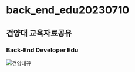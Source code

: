 <h1>back_end_edu20230710</h1>
<h2>건양대 교육자료공유</h2>
<h3>Back-End Developer Edu</h3>
<img src="https://www.konyang.ac.kr/images/kor/sub01/KYU-Character.jpg" alt="건양대뀨"/>
